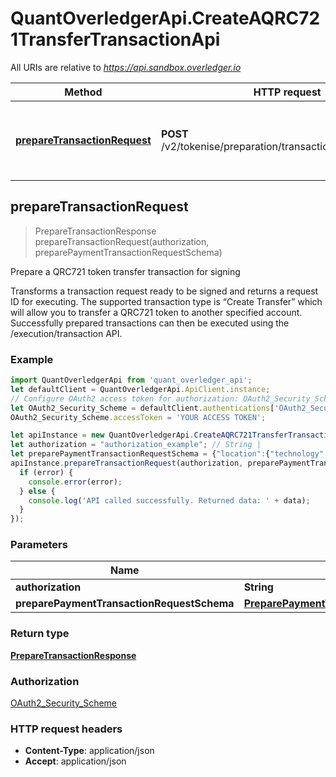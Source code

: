 # QuantOverledgerApi.CreateAQRC721TransferTransactionApi

All URIs are relative to *https://api.sandbox.overledger.io*

Method | HTTP request | Description
------------- | ------------- | -------------
[**prepareTransactionRequest**](CreateAQRC721TransferTransactionApi.md#prepareTransactionRequest) | **POST** /v2/tokenise/preparation/transaction/qrc721/transfer | Prepare a QRC721 token transfer transaction for signing



## prepareTransactionRequest

> PrepareTransactionResponse prepareTransactionRequest(authorization, preparePaymentTransactionRequestSchema)

Prepare a QRC721 token transfer transaction for signing

Transforms a transaction request ready to be signed and returns a request ID for executing. The supported transaction type is “Create Transfer” which will allow you to transfer a QRC721 token to another specified account. Successfully prepared transactions can then be executed using the /execution/transaction API.

### Example

```javascript
import QuantOverledgerApi from 'quant_overledger_api';
let defaultClient = QuantOverledgerApi.ApiClient.instance;
// Configure OAuth2 access token for authorization: OAuth2_Security_Scheme
let OAuth2_Security_Scheme = defaultClient.authentications['OAuth2_Security_Scheme'];
OAuth2_Security_Scheme.accessToken = 'YOUR ACCESS TOKEN';

let apiInstance = new QuantOverledgerApi.CreateAQRC721TransferTransactionApi();
let authorization = "authorization_example"; // String | 
let preparePaymentTransactionRequestSchema = {"location":{"technology":"Substrate","network":"Polkadot Westend Testnet"},"type":"PAYMENT","urgency":"normal","requestDetails":{"destination":[{"destinationId":"5FLSigC9HGRKVhB9FiEo4Y3koPsNmBmLJbpXg2mp1hXcS59Y","payment":{"amount":"0.0000000001","unit":"WND"}}],"message":"OVL Transaction Message","overledgerSigningType":"overledger-javascript-library","origin":[{"originId":"5GrwvaEF5zXb26Fz9rcQpDWS57CtERHpNehXCPcNoHGKutQY"}]}}; // PreparePaymentTransactionRequestSchema | 
apiInstance.prepareTransactionRequest(authorization, preparePaymentTransactionRequestSchema, (error, data, response) => {
  if (error) {
    console.error(error);
  } else {
    console.log('API called successfully. Returned data: ' + data);
  }
});
```

### Parameters


Name | Type | Description  | Notes
------------- | ------------- | ------------- | -------------
 **authorization** | **String**|  | 
 **preparePaymentTransactionRequestSchema** | [**PreparePaymentTransactionRequestSchema**](PreparePaymentTransactionRequestSchema.md)|  | 

### Return type

[**PrepareTransactionResponse**](PrepareTransactionResponse.md)

### Authorization

[OAuth2_Security_Scheme](../README.md#OAuth2_Security_Scheme)

### HTTP request headers

- **Content-Type**: application/json
- **Accept**: application/json

